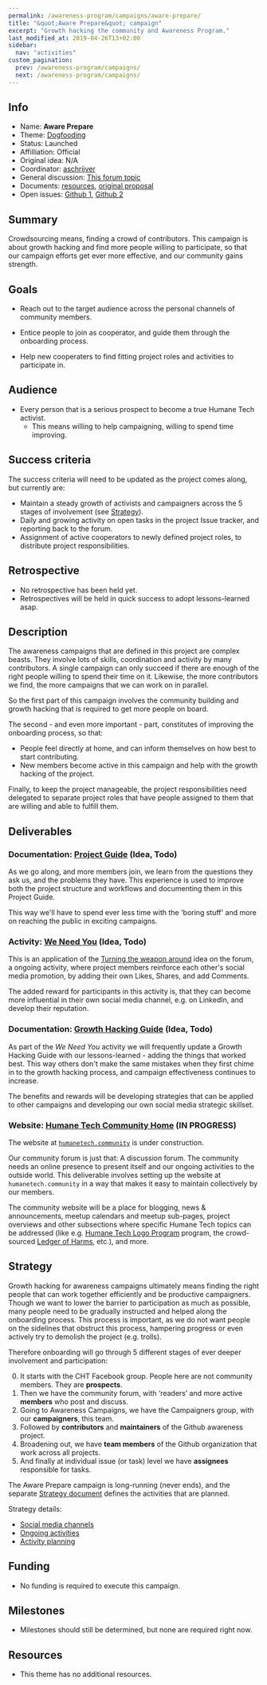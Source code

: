```yaml
---
permalink: /awareness-program/campaigns/aware-prepare/
title: "&quot;Aware Prepare&quot; campaign"
excerpt: "Growth hacking the community and Awareness Program."
last_modified_at: 2019-04-26T13+02:00
sidebar:
  nav: "activities"
custom_pagination:
  prev: /awareness-program/campaigns/
  next: /awareness-program/campaigns/
---
```


<!-- Please fill in the information below each header according to the instructions.

       - Do NOT remove section headers. Instead add the placeholder text if the section is not needed.
       - You can leave the comments. They can be helpful when editing the issue later on.
       - Replace brackets with appropriate information (unless part of a link), leaving formatting intact.
       - The non-comments texts below provide examples, unless they are placeholder text

    Note: You will not be wasting your time documenting all this. The information in this issue
          should be copied to the Campaign README.md after your feedback is incorporated.
-->

## Info

<!-- Provide short name that reflects the gist of the campaign, used as working title.
      Also add the link to community forum topic that is used for general discussion. -->

- Name: **Aware Prepare**
- Theme: [Dogfooding](/awareness-program/campaign-themes/dogfooding/)
- Status: Launched
- Affilliation: Official
- Original idea: N/A
- Coordinator: [aschrijver](https://community.humanetech.com/u/aschrijver/summary)
- General discussion: [This forum topic](https://community.humanetech.com/t/2839)
- Documents: [resources](https://github.com/humanetech-community/awareness-program/tree/master/campaigns/aware-prepare), [original proposal](https://github.com/humanetech-community/awareness-program/issues/24)
- Open issues: [Github 1](https://github.com/humanetech-community/awareness-program/issues?q=is%3Aissue+is%3Aopen+label%3Aaware-prepare), [Github 2](https://github.com/humanetech-community/community-hub/issues)

## Summary

<!-- Clear and concise explanation in 1-3 lines of text. -->

Crowdsourcing means, finding a crowd of contributors. This campaign is about growth hacking and find more people willing to participate, so that our campaign efforts get ever more effective, and our community gains strength.

## Goals

<!-- Bullet list of the intended effects of the campaign, separated by empty lines. -->

- Reach out to the target audience across the personal channels of community members.

- Entice people to join as cooperator, and guide them through the onboarding process.

- Help new cooperaters to find fitting project roles and activities to participate in.

## Audience

<!-- The demographic audience the campaign is targeted to. -->

- Every person that is a serious prospect to become a true Humane Tech activist.
  - This means willing to help campaigning, willing to spend time improving.

## Success criteria

<!-- (optional) Bullet list detailing how success is measured. -->

The success criteria will need to be updated as the project comes along, but currently are:

- Maintain a steady growth of activists and campaigners across the 5 stages of involvement (see [Strategy](#strategy)).
- Daily and growing activity on open tasks in the project Issue tracker, and reporting back to the forum.
- Assignment of active cooperators to newly defined project roles, to distribute project responsibilities.

## Retrospective

<!-- (optional) Analysis of results after campaign has ended, to see if success criteria were met, and to learn lessons for future campaigns. Use the placeholder text is no retrospective was held yet. Add a date indicator if possible (e.g. 'after 3 months', '24-11-2018'). -->

- No retrospective has been held yet.
- Retrospectives will be held in quick success to adopt lessons-learned asap.

## Description

<!-- A longer, more elaborate description (one or more paragraphs of text) -->

The awareness campaigns that are defined in this project are complex beasts. They involve lots of skills, coordination and activity by many contributors. A single campaign can only succeed if there are enough of the right people willing to spend their time on it. Likewise, the more contributors we find, the more campaigns that we can work on in parallel.

So the first part of this campaign involves the community building and growth hacking that is required to get more people on board.

The second - and even more important - part, constitutes of improving the onboarding process, so that:

- People feel directly at home, and can inform themselves on how best to start contributing.
- New members become active in this campaign and help with the growth hacking of the project.

Finally, to keep the project manageable, the project responsibilities need delegated to separate project roles that have people assigned to them that are willing and able to fulfill them.

## Deliverables

<!-- Sub-headers with the planned deliverables and their summaries. Update this later to reflect changes.  The second sub-header gives an example. -->

### Documentation: [Project Guide](deliverable-url) (Idea, Todo)

As we go along, and more members join, we learn from the questions they ask us, and the problems they have. This experience is used to improve both the project structure and workflows and documenting them in this Project Guide.

This way we'll have to spend ever less time with the 'boring stuff' and more on reaching the public in exciting campaigns.

### Activity: [We Need You](deliverable2-url) (Idea, Todo)

This is an application of the [Turning the weapon around](https://community.humanetech.com/t/423) idea on the forum, a ongoing activity, where project members reinforce each other's social media promotion, by adding their own Likes, Shares, and add Comments.

The added reward for participants in this activity is, that they can become more influential in their own social media channel, e.g. on LinkedIn, and develop their reputation.

### Documentation: [Growth Hacking Guide](deliverable2-url) (Idea, Todo)

As part of the _We Need You_ activity we will frequently update a Growth Hacking Guide with our lessons-learned - adding the things that worked best. This way others don't make the same mistakes when they first chime in to the growth hacking process, and campaign effectiveness continues to increase.

The benefits and rewards will be developing strategies that can be applied to other campaigns and developing our own social media strategic skillset.

### Website: [Humane Tech Community Home](https://github.com/humanetech-community/community-hub) (IN PROGRESS)

The website at [`humanetech.community`](https://humanetech.community) is under construction.

Our community forum is just that: A discussion forum. The community needs an online presence to present itself and our ongoing activities to the outside world. This deliverable involves setting up the website at `humanetech.community` in a way that makes it easy to maintain collectively by our members.

The community website will be a place for blogging, news & announcements, meetup calendars and meetup sub-pages, project overviews and other subsections where specific Humane Tech topics can be addressed (like e.g. [Humane Tech Logo Program](https://community.humanetech.com/t/778) program, the crowd-sourced [Ledger of Harms](https://ledger.humanetech.com), etc.), and more.

## Strategy

<!-- Outline the (draft) strategy required to attain the success criteria (one or more paragraphs of text, use formatting - like lists - where appropriate). Use this placeholder text if this section is not needed:

- This campaign does not require a strategy. Strategy is defined on the Theme, or in Deliverables.
 -->

Growth hacking for awareness campaigns ultimately means finding the right people that can work together efficiently and be productive campaigners. Though we want to lower the barrier to participation as much as possible, many people need to be gradually instructed and helped along the onboarding process. This process is important, as we do not want people on the sidelines that obstruct this process, hampering progress or even actively try to demolish the project (e.g. trolls).

Therefore onboarding will go through 5 different stages of ever deeper involvement and participation:


0. It starts with the CHT Facebook group. People here are not community members. They are **prospects**.
1. Then we have the community forum, with ‘readers’ and more active **members** who post and discuss.
2. Going to Awareness Campaigns, we have the Campaigners group, with our **campaigners**, this team.
3. Followed by **contributors** and **maintainers** of the Github awareness project.
4. Broadening out, we have **team members** of the Github organization that work across all projects.
5. And finally at individual issue (or task) level we have **assignees** responsible for tasks.

The Aware Prepare campaign is long-running (never ends), and the separate [Strategy document](strategy-document.md) defines the activities that are planned.

Strategy details:

- [Social media channels](/awareness-program/campaigns/aware-prepare/strategy/#social-media-channels)
- [Ongoing activities](/awareness-program/campaigns/aware-prepare/strategy/#ongoing-activities)
- [Activity planning](/awareness-program/campaigns/aware-prepare/strategy/#activity-planning)

## Funding

<!-- (optional) Financial requirements, required budget, ways to obtain funds (keep it short, couple of paragraphs, some bullets). If necessary link to separate detailed funding document. Use the placeholder text if no funding is required. -->

- No funding is required to execute this campaign.

## Milestones

<!-- (optional) Bullet list of past and future milestones for the campaign. Or placeholder bullet "No milestones have been defined." -->

- Milestones should still be determined, but none are required right now.

## Resources

<!-- (optional) Links to relevant folders, files and external information, or leave the placeholder text. -->

- This theme has no additional resources.

